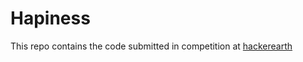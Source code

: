 # Hapiness

This repo contains the code submitted in competition at [hackerearth](https://www.hackerearth.com/challenge/competitive/predict-the-happiness/)

